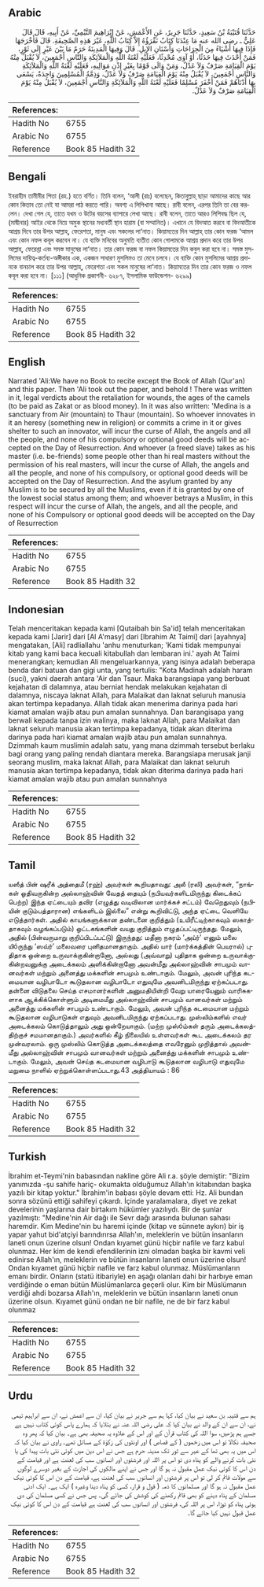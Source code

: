 ## Arabic


<div dir="rtl" lang="ar" style={{fontSize:'larger',backgroundColor:'#f8f9fa',padding:20}}>
حَدَّثَنَا قُتَيْبَةُ بْنُ سَعِيدٍ، حَدَّثَنَا جَرِيرٌ، عَنِ الأَعْمَشِ، عَنْ إِبْرَاهِيمَ التَّيْمِيِّ، عَنْ أَبِيهِ، قَالَ قَالَ عَلِيٌّ ـ رضى الله عنه مَا عِنْدَنَا كِتَابٌ نَقْرَؤُهُ إِلاَّ كِتَابُ اللَّهِ، غَيْرَ هَذِهِ الصَّحِيفَةِ‏.‏ قَالَ فَأَخْرَجَهَا فَإِذَا فِيهَا أَشْيَاءُ مِنَ الْجِرَاحَاتِ وَأَسْنَانِ الإِبِلِ‏.‏ قَالَ وَفِيهَا الْمَدِينَةُ حَرَمٌ مَا بَيْنَ عَيْرٍ إِلَى ثَوْرٍ، فَمَنْ أَحْدَثَ فِيهَا حَدَثًا، أَوْ آوَى مُحْدِثًا، فَعَلَيْهِ لَعْنَةُ اللَّهِ وَالْمَلاَئِكَةِ وَالنَّاسِ أَجْمَعِينَ، لاَ يُقْبَلُ مِنْهُ يَوْمَ الْقِيَامَةِ صَرْفٌ وَلاَ عَدْلٌ، وَمَنْ وَالَى قَوْمًا بِغَيْرِ إِذْنِ مَوَالِيهِ، فَعَلَيْهِ لَعْنَةُ اللَّهِ وَالْمَلاَئِكَةِ وَالنَّاسِ أَجْمَعِينَ، لاَ يُقْبَلُ مِنْهُ يَوْمَ الْقِيَامَةِ صَرْفٌ وَلاَ عَدْلٌ، وَذِمَّةُ الْمُسْلِمِينَ وَاحِدَةٌ، يَسْعَى بِهَا أَدْنَاهُمْ فَمَنْ أَخْفَرَ مُسْلِمًا فَعَلَيْهِ لَعْنَةُ اللَّهِ وَالْمَلاَئِكَةِ وَالنَّاسِ أَجْمَعِينَ، لاَ يُقْبَلُ مِنْهُ يَوْمَ الْقِيَامَةِ صَرْفٌ وَلاَ عَدْلٌ‏.‏
</div>
<div style={{backgroundColor:'#f8f9fa',padding:20, marginBottom: 10}}><table> <thead> <tr> <th>References:</th> <th></th> </tr> </thead> <tbody><tr><td>Hadith No</td><td>6755</td></tr><tr><td>Arabic No</td><td>6755</td></tr><tr><td>Reference</td><td>Book 85 Hadith 32</td></tr></tbody></table></div>

## Bengali


<div dir="ltr" lang="bn" style={{fontSize:'larger',backgroundColor:'#f8f9fa',padding:20}}>
ইবরাহীম তামীমীর পিতা (রহ.) হতে বর্ণিত। তিনি বলেন, ‘আলী (রাঃ) বলেছেন, কিতাবুল্লাহ্ ছাড়া আমাদের কাছে আর কোন কিতাব তো নেই যা আমরা পাঠ করতে পারি। অবশ্য এ লিপিখানা আছে। রাবী বলেন, এরপর তিনি তা বের করলেন। দেখা গেল যে, তাতে যখম ও উটের বয়সের ব্যাপারে লেখা আছে। রাবী বলেন, তাতে আরও লিপিবদ্ধ ছিল যে, (মাদ্বীনার) আইর থেকে নিয়ে অমুক স্থানের মধ্যবর্তী স্থান হারাম (বা সম্মানিত)। এখানে যে বিদআত করবে বা বিদআতীকে আশ্রয় দিবে তার উপর আল্লাহ্, ফেরেশতা, মানুষ এবং সকলের লা‘নাত। কিয়ামতের দিন আল্লাহ্ তার কোন ফরজ ‘আমল এবং কোন নফল কবূল করবেন না। যে ব্যক্তি মনিবের অনুমতি ব্যতীত কোন গোলামকে আশ্রয় প্রদান করে তার উপর আল্লাহ্, ফেরেশ্তা এবং সমস্ত মানুষের লা‘নাত। তার কোন ফরজ বা নফল কিয়ামতের দিন কবুল করা হবে না। সমস্ত মুসলিমের দায়িত্ব-কর্তব্য-অঙ্গীকার এক, একজন সাধারণ মুসলিমও তা মেনে চলবে। যে ব্যক্তি কোন মুসলিমের আশ্রয় প্রদানকে বানচাল করে তার উপর আল্লাহ্, ফেরেশতা এবং সকল মানুষের লা‘নাত। কিয়ামতের দিন তার কোন ফরজ ও নফল কবূল করা হবে না। [১১১] (আধুনিক প্রকাশনী- ৬২৮৭, ইসলামিক ফাউন্ডেশন- ৬২৯৯)
</div>
<div style={{backgroundColor:'#f8f9fa',padding:20, marginBottom: 10}}><table> <thead> <tr> <th>References:</th> <th></th> </tr> </thead> <tbody><tr><td>Hadith No</td><td>6755</td></tr><tr><td>Arabic No</td><td>6755</td></tr><tr><td>Reference</td><td>Book 85 Hadith 32</td></tr></tbody></table></div>

## English


<div dir="ltr" lang="en" style={{fontSize:'larger',backgroundColor:'#f8f9fa',padding:20}}>
Narrated 'Ali:We have no Book to recite except the Book of Allah (Qur'an) and this paper. Then 'Ali took out the paper, and behold ! There was written in it, legal verdicts about the retaliation for wounds, the ages of the camels (to be paid as Zakat or as blood money). In it was also written: 'Medina is a sanctuary from Air (mountain) to Thaur (mountain). So whoever innovates in it an heresy (something new in religion) or commits a crime in it or gives shelter to such an innovator, will incur the curse of Allah, the angels and all the people, and none of his compulsory or optional good deeds will be accepted on the Day of Resurrection. And whoever (a freed slave) takes as his master (i.e. be-friends) some people other than hi real masters without the permission of his real masters, will incur the curse of Allah, the angels and all the people, and none of his compulsory, or optional good deeds will be accepted on the Day of Resurrection. And the asylum granted by any Muslim is to be secured by all the Muslims, even if it is granted by one of the lowest social status among them; and whoever betrays a Muslim, in this respect will incur the curse of Allah, the angels, and all the people, and none of his Compulsory or optional good deeds will be accepted on the Day of Resurrection
</div>
<div style={{backgroundColor:'#f8f9fa',padding:20, marginBottom: 10}}><table> <thead> <tr> <th>References:</th> <th></th> </tr> </thead> <tbody><tr><td>Hadith No</td><td>6755</td></tr><tr><td>Arabic No</td><td>6755</td></tr><tr><td>Reference</td><td>Book 85 Hadith 32</td></tr></tbody></table></div>

## Indonesian


<div dir="ltr" lang="id" style={{fontSize:'larger',backgroundColor:'#f8f9fa',padding:20}}>
Telah menceritakan kepada kami [Qutaibah bin Sa'id] telah menceritakan kepada kami [Jarir] dari [Al A'masy] dari [Ibrahim At Taimi] dari [ayahnya] mengatakan, [Ali] radliallahu 'anhu menuturkan; 'Kami tidak mempunyai kitab yang kami baca kecuali kitabullah dan lembaran ini.' ayah At Taimi menerangkan; kemudian Ali mengeluarkannya, yang isinya adalah beberapa benda dari batuan dan gigi unta, yang tertulis: "Kota Madinah adalah haram (suci), yakni daerah antara 'Air dan Tsaur. Maka barangsiapa yang berbuat kejahatan di dalamnya, atau berniat hendak melakukan kejahatan di dalamnya, niscaya laknat Allah, para Malaikat dan laknat seluruh manusia akan tertimpa kepadanya. Allah tidak akan menerima darinya pada hari kiamat amalan wajib atau pun amalan sunnahnya. Dan barangisapa yang berwali kepada tanpa izin walinya, maka laknat Allah, para Malaikat dan laknat seluruh manusia akan tertimpa kepadanya, tidak akan diterima darinya pada hari kiamat amalan wajib atau pun amalan sunnahnya. Dzimmah kaum muslimin adalah satu, yang mana dzimmah tersebut berlaku bagi orang yang paling rendah diantara mereka. Barangsiapa merusak janji seorang muslim, maka laknat Allah, para Malaikat dan laknat seluruh manusia akan tertimpa kepadanya, tidak akan diterima darinya pada hari kiamat amalan wajib atau pun amalan sunnahnya
</div>
<div style={{backgroundColor:'#f8f9fa',padding:20, marginBottom: 10}}><table> <thead> <tr> <th>References:</th> <th></th> </tr> </thead> <tbody><tr><td>Hadith No</td><td>6755</td></tr><tr><td>Arabic No</td><td>6755</td></tr><tr><td>Reference</td><td>Book 85 Hadith 32</td></tr></tbody></table></div>

## Tamil


<div dir="ltr" lang="ta" style={{fontSize:'larger',backgroundColor:'#f8f9fa',padding:20}}>
யஸீத் பின் ஷரீக் அத்தைமீ (ரஹ்) அவர்கள் கூறியதாவது: அலீ (ரலி) அவர்கள், “நாங்கள் ஓதிவருகின்ற அல்லாஹ்வின் வேதத் தையும் (நபியவர்களிடமிருந்து கிடைக்கப் பெற்ற) இந்த ஏட்டையும் தவிர (எழுத்து வடிவிலான மார்க்கச் சட்டம்) வேறெதுவும் (நபியின் குடும்பத்தாரான) எங்களிடம் இல்லை” என்று கூறிவிட்டு, அந்த ஏட்டை வெளியே எடுத்தார்கள். அதில் காயங்களுக்கான தண்டனை குறித்தும் (உயிரீட்டிற்காகவும் ஸகாத்தாகவும் வழங்கப்படும்) ஒட்டகங்களின் வயது குறித்தும் எழுதப்பட்டிருந்தது. மேலும், அதில் (பின்வருமாறு குறிப்பிடப்பட்டு) இருந்தது: மதீனா நகரம் ‘அய்ர்’ எனும் மலை யிóருந்து ‘ஸவ்ர்’ மலைவரை புனிதமானதாகும். அதில் யார் (மார்க்கத்தின் பெயரால்) புதிதாக ஒன்றை உருவாக்குகின்றானோ, அல்லது (அவ்வாறு) புதிதாக ஒன்றை உருவாக்குகின்றவனுக்கு அடைக்கலம் அளிக்கின்றானோ அவன்மீது அல்லாஹ்வின் சாபமும் வானவர்கள் மற்றும் அனைத்து மக்களின் சாபமும் உண்டாகும். மேலும், அவன் புரிந்த கடமையான வழிபாடோ கூடுதலான வழிபாடோ எதுவுமே அவனிடமிருந்து ஏற்கப்படாது. தன்னை விடுதலை செய்த எசமானர்களின் அனுமதியின்றி வேறு யாரையேனும் வாரிசுகளாக ஆக்கிக்கொள்ளும் அடிமைமீது அல்லாஹ்வின் சாபமும் வானவர்கள் மற்றும் அனைத்து மக்களின் சாபமும் உண்டாகும். மேலும், அவன் புரிந்த கடமையான மற்றும் கூடுதலான வழிபாடுகள் எதுவும் அவனிடமிருந்து ஏற்கப்படாது. முஸ்லிம்களில் எவர் அடைக்கலம் கொடுத்தாலும் அது ஒன்றேயாகும். (மற்ற முஸ்óம்கள் தரும் அடைக்கலத்திற்குச் சமமானதாகும்.) அவர்களில் கீழ் நிலையில் உள்ளவர்கள் கூட அடைக்கலம் தர முன்வரலாம். ஒரு முஸ்லிம் கொடுத்த அடைக்கலத்தை எவரேனும் முறித்தால் அவன்மீது அல்லாஹ்வின் சாபமும் வானவர்கள் மற்றும் அனைத்து மக்களின் சாபமும் உண்டாகும். மேலும், அவன் செய்த கடமையான வழிபாடு கூடுதலான வழிபாடு எதுவுமே மறுமை நாளில் ஏற்றுக்கொள்ளப்படாது.43 அத்தியாயம் : 86
</div>
<div style={{backgroundColor:'#f8f9fa',padding:20, marginBottom: 10}}><table> <thead> <tr> <th>References:</th> <th></th> </tr> </thead> <tbody><tr><td>Hadith No</td><td>6755</td></tr><tr><td>Arabic No</td><td>6755</td></tr><tr><td>Reference</td><td>Book 85 Hadith 32</td></tr></tbody></table></div>

## Turkish


<div dir="ltr" lang="tr" style={{fontSize:'larger',backgroundColor:'#f8f9fa',padding:20}}>
İbrahim et-Teymi'nin babasından nakline göre Ali r.a. şöyle demiştir: "Bizim yanımızda -şu sahife hariç- okumakta olduğumuz Allah'ın kitabından başka yazılı bir kitap yoktur." İbrahim'in babası şöyle devam etti: Hz. Ali bundan sonra sözünü ettiği sahifeyi çıkardı. İçinde yaralamalara, diyet ve zekat develerinin yaşlarına dair birtakım hükümler yazılıydı. Bir de şunlar yazılmıştı: "Medine'nin Air dağı ile Sevr dağı arasında bulunan sahası haremdir. Kim Medine'nin bu haremi içinde (kitap ve sünnete aykırı) bir iş yapar yahut bid'atçiyi barındırırsa Allah'ın, meleklerin ve bütün insanların laneti onun üzerine olsun! Ondan kıyamet günü hiçbir nafile ve farz kabul olunmaz. Her kim de kendi efendilerinin izni olmadan başka bir kavmi veli edinirse Allah'ın, meleklerin ve bütün insanların Ianeti onun üzerine olsun! Ondan kıyamet günü hiçbir nafile ve farz kabul olunmaz. Müslümanların emanı birdir. Onların (statü itibariyle) en aşağı olanları dahi bir harbıye eman verdiğinde o eman bütün Müslümanlarca geçerli olur. Kim bir Müslümanın verdiği ahdi bozarsa Allah'ın, meleklerin ve bütün insanların laneti onun üzerine olsun. Kıyamet günü ondan ne bir nafile, ne de bir farz kabul olunmaz
</div>
<div style={{backgroundColor:'#f8f9fa',padding:20, marginBottom: 10}}><table> <thead> <tr> <th>References:</th> <th></th> </tr> </thead> <tbody><tr><td>Hadith No</td><td>6755</td></tr><tr><td>Arabic No</td><td>6755</td></tr><tr><td>Reference</td><td>Book 85 Hadith 32</td></tr></tbody></table></div>

## Urdu


<div dir="rtl" lang="ur" style={{fontSize:'larger',backgroundColor:'#f8f9fa',padding:20}}>
ہم سے قتیبہ بن سعید نے بیان کیا، کہا ہم سے جریر نے بیان کیا، ان سے اعمش نے، ان سے ابراہیم تیمی نے، ان سے ان کے والد نے بیان کیا کہ علی رضی اللہ عنہ نے بتلایا کہ ہمارے پاس کوئی کتاب نہیں ہے جسے ہم پڑھیں، سوا اللہ کی کتاب قرآن کے اور اس کے علاوہ یہ صحیفہ بھی ہے۔ بیان کیا کہ پھر وہ صحیفہ نکالا تو اس میں زخموں ( کے قصاص ) اور اونٹوں کی زکوٰۃ کے مسائل تھے۔ راوی نے بیان کیا کہ اس میں یہ بھی تھا کے عیر سے ثور تک مدینہ حرم ہے جس نے اس دین میں کوئی نئی بات پیدا کی یا نئی بات کرنے والے کو پناہ دی تو اس پر اللہ اور فرشتوں اور انسانوں سب کی لعنت ہے اور قیامت کے دن اس کا کوئی نیک عمل مقبول نہ ہو گا اور جس نے اپنے مالکوں کی اجازت کے بغیر دوسرے لوگوں سے مولات قائم کر لی تو اس پر فرشتوں اور انسانوں سب کی لعنت ہے، قیامت کے دن اس کا کوئی نیک عمل مقبول نہ ہو گا اور مسلمانوں کا ذمہ ( قول و قرار، کسی کو پناہ دینا وغیرہ ) ایک ہے۔ ایک ادنی مسلمان کے پناہ دینے کو بھی قائم رکھنے کی کوشش کی جائے گی۔ پس جس نے کسی مسلمان کی دی ہوئی پناہ کو توڑا، اس پر اللہ کی، فرشتوں اور انسانوں سب کی لعنت ہے قیامت کے دن اس کا کوئی نیک عمل قبول نہیں کیا جائے گا۔
</div>
<div style={{backgroundColor:'#f8f9fa',padding:20, marginBottom: 10}}><table> <thead> <tr> <th>References:</th> <th></th> </tr> </thead> <tbody><tr><td>Hadith No</td><td>6755</td></tr><tr><td>Arabic No</td><td>6755</td></tr><tr><td>Reference</td><td>Book 85 Hadith 32</td></tr></tbody></table></div>